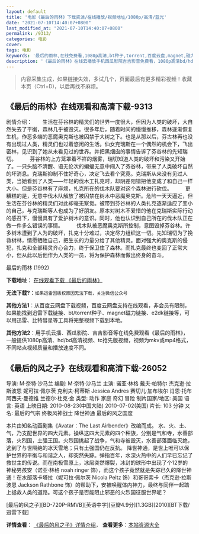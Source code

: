 ```yaml
---
layout: default
title: '电影《最后的雨林》下载资源/在线播放/视频地址/1080p/高清/蓝光'
date: "2021-07-10T14:40:07+0800"
last_modified_at: "2021-07-10T14:40:07+0800"
permalink: /9313/
categories: 电影
cover:
tags: 电影
keywords: '最后的雨林,在线免费看,1080p高清,bt种子,torrent,百度云盘,magnet,磁力链,迅雷下载资源'
description: '《最后的雨林》在线云播放手机西瓜影院吉吉影音免费看，1080p高清bd/hd未删减完整版和tc抢先枪版，mkv/mp4格式，附带bt/torrent种子、magnet/磁力链、百度云盘、网盘资源迅雷下载链接'
---
```


>内容采集生成，如果链接失效，多试几个，页面最后有更多精彩视频！收藏本页（Ctrl+D)，以后再找不麻烦。


## 《最后的雨林》在线观看和高清下载-9313

剧情介绍：　　生活在芬谷林的精灵们的世界一度很大，但因为人类的破坏，大自然失去了平衡，森林几乎被毁灭。很多年后，随着时间的慢慢推移，森林逐渐恢复生机，作恶多端的恶魔奥克斯也被囚禁于大树之下。也是从那以后，芬古林再也没有出现过人类，精灵们也过着悠闲的生活。仙女克瑞斯在一个偶然的机会下，飞出密林，见识到了她从未看见过的世界。并把黑烟囱的事情告诉了芬谷林的先知瑞切。  　　芬谷林的上方笼罩着不祥的烟雾，瑞切知道人类的破坏和污染又开始了。一只头脑不清醒、语无伦次的蝙蝠无意中闯入了芬谷林，带来了人类破坏自然的坏消息。克瑞斯抑制不住好奇心，决定飞去看个究竟。克瑞斯从来没有见过人类，当她看到了人类——年轻的伐木工扎克时，却阴差阳错把他变成了和自己一样大小。但是芬谷林有了麻烦，扎克所在的伐木队要对这个森林进行砍伐。  　　更糟糕的是，无意中伐木队解放了被囚禁在树木中恶魔奥克斯。危险一天天逼近，但生活在芬谷林的精灵们对此却毫无察觉。被带到芬谷林的人类扎克逐渐适应了变小的自己，与克瑞斯等人也成为了好朋友。原本对树木不爱惜的他在克瑞斯实际行动的感召下，慢慢具有了爱护树木的意识。同时，他也认识到自己所在的伐木队正在做一件多么错误的事情。  　　伐木队被恶魔奥克斯所控制，意图毁掉芬谷林。许多树木遭到了人为的破坏，扎克十分难过，决定尽力组织这一切。先知瑞切为了挽救树林，情愿牺牲自己，把生长的力量分给了其他精灵。面对强大的奥克斯的侵犯，扎克和全部精灵齐心合力，终于保卫住了森林。而扎克最终也变回了正常大小，但从此以后他作为人类的一员，将为保护森林而做出终身的奋斗。


最后的雨林 (1992)

**下载地址**： [在线观看下载 《最后的雨林》](https://www.btbtdy.me/btdy/dy9651.html) 


**无法下载?**：`如果迅雷因版权原因无法下载，关注微信公众号 `

**其他方法1**：从百度云网盘下载视频，百度云网盘支持在线观看，非会员有限制，如果能找到迅雷下载链接、bt/torrent种子、magnet磁力链接、e2dk链接等，可以用迅雷、比特彗星等工具将完整视频下载到本地。

**其他方法2**：用手机云播、西瓜影院、吉吉影音等在线免费观看《最后的雨林》，一般提供1080p高清、hd/bd高清视频、tc抢先版视频，视频为mkv或mp4格式，不同站点视频质量和播放速度不同。


## 《最后的风之子》在线观看和高清下载-26052

导演: M·奈特·沙马兰 编剧: M·奈特·沙马兰 主演: 诺亚·林格 戴夫·帕特尔 杰克逊·拉斯波恩 妮可拉·佩尔茨 克利夫·柯蒂斯 Jessica Andres 赛切儿·加布埃尔 肖恩·托布 阿西夫·曼德维 兰德尔·杜克·金 类型: 动作 家庭 奇幻 冒险 制片国家/地区: 美国 语言: 英语 上映日期: 2010-08-23(中国大陆) 2010-07-02(美国) 片长: 103 分钟 又名: 最后的气宗 终极风神战士 降世神通 最后的风之国度

本片由知名动画剧集《Avatar：The Last Airbender》改编而成。 水、火、土、气，乃支配世界的四大元素。操纵这四大元素的四个种族，分别是气和寺，水善部落，火烈国，土强王国。火烈国挑起了战争，气和寺被毁灭，水善部落面临灭绝，逃到了与世隔绝的冰天雪地；只有土强国仍在反抗。 降世神通，是世上唯可以保护世界的平衡与和谐之人，却突然失踪。弹指百年，水深火热中的人们早已忘记了救世主的传说。而在南极雪原上，冰层突然爆裂，冰封的球形中出现了个12岁的神秘男孩安（诺亚·林格 noah ringer 饰），而这个孩子竟然就是失踪已久的降世神通！在水部落卡塔拉（妮可拉·佩尔茨 Nicola Peltz 饰）和哥哥索卡（杰克逊·拉斯波恩 Jackson Rathbone 饰）的帮助下，安被唤醒体内神力，最终与同伴一起踏上拯救人类的道路。可这个孩子是否能阻止邪恶的火烈国征服世界呢？


[最后的风之子][BD-720P-RMVB][英语中字][豆瓣4.9分][1.3GB][2010][BT下载/迅雷下载]

**详情查看**： [《最后的风之子》详情介绍](/movie/26052/)， **查看更多**：[本站资源大全](/movie/t/all/)

